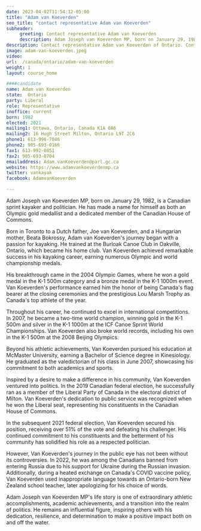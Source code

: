 ```yaml
---
date: 2023-04-02T11:54:12-05:00
title: "Adam van Koeverden"
seo_title: "contact representative Adam van Koeverden"
subheader:
     greeting: Contact representative Adam van Koeverden
     description: Adam Joseph van Koeverden MP, born on January 29, 1982, is a Canadian sprint kayaker and politician.
description: Contact representative Adam van Koeverden of Ontario. Contact information for Adam van Koeverden includes email address, phone number, and mailing address.
image: adam-van-koeverden.jpeg
video:
url:  /canada/ontario/adam-van-koeverden
weight: 1
layout: course_home

####candidate
name: Adam van Koeverden
state:	Ontario
party: Liberal
role: Representative
inoffice: current
born: 1982
elected: 2021
mailing1: Ottawa, Ontario, Canada K1A 0A6
mailing2: 16 Hugh Street Milton, Ontario L9T 2C6
phone1: 613-996-7046
phone2: 905-693-0166
fax1: 613-992-0851
fax2: 905-693-0704
emailaddress: Adam.vanKoeverden@parl.gc.ca
website: https://www.adamvankoeverdenmp.ca
twitter: vankayak
facebook: AdamvanKoeverden

---
```


Adam Joseph van Koeverden MP, born on January 29, 1982, is a Canadian sprint kayaker and politician. He has made a name for himself as both an Olympic gold medallist and a dedicated member of the Canadian House of Commons.

Born in Toronto to a Dutch father, Joe van Koeverden, and a Hungarian mother, Beata Bokrossy, Adam van Koeverden's journey began with a passion for kayaking. He trained at the Burloak Canoe Club in Oakville, Ontario, which became his home club. Van Koeverden achieved remarkable success in his kayaking career, earning numerous Olympic and world championship medals.

His breakthrough came in the 2004 Olympic Games, where he won a gold medal in the K-1 500m category and a bronze medal in the K-1 1000m event. Van Koeverden's performance earned him the honor of being Canada's flag bearer at the closing ceremonies and the prestigious Lou Marsh Trophy as Canada's top athlete of the year.

Throughout his career, he continued to excel in international competitions. In 2007, he became a two-time world champion, winning gold in the K-1 500m and silver in the K-1 1000m at the ICF Canoe Sprint World Championships. Van Koeverden also broke world records, including his own in the K-1 500m at the 2008 Beijing Olympics.

Beyond his athletic achievements, Van Koeverden pursued his education at McMaster University, earning a Bachelor of Science degree in Kinesiology. He graduated as the valedictorian of his class in June 2007, showcasing his commitment to both academics and sports.

Inspired by a desire to make a difference in his community, Van Koeverden ventured into politics. In the 2019 Canadian federal election, he successfully ran as a member of the Liberal Party of Canada in the electoral district of Milton. Van Koeverden's dedication to public service was recognized when he won the Liberal seat, representing his constituents in the Canadian House of Commons.

In the subsequent 2021 federal election, Van Koeverden secured his position, receiving over 51% of the vote and defeating his challenger. His continued commitment to his constituents and the betterment of his community has solidified his role as a respected politician.

However, Van Koeverden's journey in the public eye has not been without its controversies. In 2022, he was among the Canadians banned from entering Russia due to his support for Ukraine during the Russian invasion. Additionally, during a heated exchange on Canada's COVID vaccine policy, Van Koeverden used inappropriate language towards an Ontario-born New Zealand school teacher, later apologizing for his choice of words.

Adam Joseph van Koeverden MP's life story is one of extraordinary athletic accomplishments, academic achievements, and a transition into the realm of politics. He remains an influential figure, inspiring others with his dedication, resilience, and determination to make a positive impact both on and off the water.
